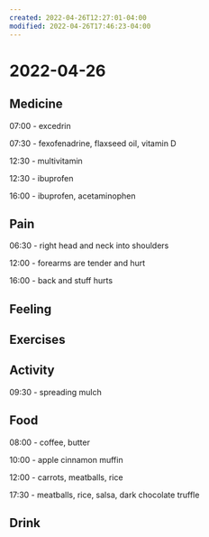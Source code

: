 ```yaml
---
created: 2022-04-26T12:27:01-04:00
modified: 2022-04-26T17:46:23-04:00
---
```


# 2022-04-26

## Medicine

07:00 - excedrin

07:30 - fexofenadrine, flaxseed oil, vitamin D

12:30 - multivitamin

12:30 - ibuprofen

16:00 - ibuprofen, acetaminophen

## Pain

06:30 - right head and neck into shoulders

12:00 - forearms are tender and hurt

16:00 - back and stuff hurts


## Feeling


## Exercises


## Activity

09:30 - spreading mulch

## Food

08:00 - coffee, butter

10:00 - apple cinnamon muffin

12:00 - carrots, meatballs, rice

17:30 - meatballs, rice, salsa, dark chocolate truffle


## Drink
